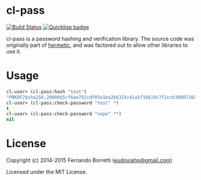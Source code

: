 # cl-pass

[![Build Status](https://travis-ci.org/eudoxia0/cl-pass.svg?branch=master)](https://travis-ci.org/eudoxia0/cl-pass)
[![Quicklisp badge](http://quickdocs.org/badge/cl-pass.svg)](http://quickdocs.org/cl-pass)

cl-pass is a password hashing and verification library. The source code was
originally part of [hermetic](https://github.com/eudoxia0/hermetic), and was
factored out to allow other libraries to use it.

# Usage

```lisp
cl-user> (cl-pass:hash "test")
"PBKDF2$sha256:20000$5cf6ee792cdf05e1ba2b6325c41a5f10$19c7f2ccb3880716bf7cdf999b3ed99e07c7a8140bab37af2afdc28d8806e854"
cl-user> (cl-pass:check-password "test" *)
t
cl-user> (cl-pass:check-password "nope" **)
nil
```

# License

Copyright (c) 2014-2015 Fernando Borretti (eudoxiahp@gmail.com)

Licensed under the MIT License.

